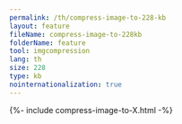 ```yaml
---
permalink: /th/compress-image-to-228-kb
layout: feature
fileName: compress-image-to-228kb
folderName: feature
tool: imgcompression
lang: th
size: 228
type: kb
nointernationalization: true
---
```

{%- include compress-image-to-X.html -%}       
